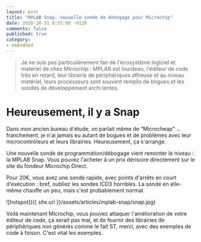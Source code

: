 ```yaml
---
layout: post
title: "MPLAB Snap, nouvelle sonde de debogage pour Microchip"
date: 2018-10-31 8:55:00 -0120
comments: false
published: true
category:
- embedded
---
```


> Je ne suis pas particulièrement fan de l'écosystème logiciel et matériel de chez Microchip : MPLAB est lourdeau, l'éditeur de code très en retard, leur librairie de périphériques affreuse et au niveau matériel, leurs processeurs sont souvent remplis de bogues et les sondes de développement archi lentes.

# Heureusement, il y a Snap

Dans mon ancien bureau d'étude, on parlait même de "Microcheap" ... franchement, je n'ai jamais eu autant de bogues et de problèmes avec leur microcontrôleurs et leurs librairies. Heureusement, ça s'arrange.

Une nouvelle sonde de programmation/débogage vient remonter le niveau : la MPLAB Snap. Vous pouvez l'acheter à un prix dérisoire directement sur le site du fondeur Microchip Direct.

Pour 20€, vous avez une sonde rapide, avec points d'arrêts en court d'exécution : bref, oubliez les sondes ICD3 horribles. La sonde en elle-même chauffe un peu, mais c'est probablement normal.

![hotspot]({{ site.url }}/assets/articles/mplab-snap/snap.jpg)

Voilà maintenant Microchip, vous pouvez attaquer l'amélioration de votre éditeur de code, ça serait pas mal, et de fournir des librairies de périphériques non générés comme le fait ST, merci, avec des exemples de code à foison. C'est vital les exemples.
